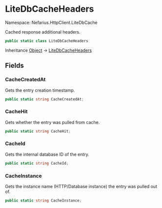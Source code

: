 # LiteDbCacheHeaders

Namespace: Nefarius.HttpClient.LiteDbCache

Cached response additional headers.

```csharp
public static class LiteDbCacheHeaders
```

Inheritance [Object](https://docs.microsoft.com/en-us/dotnet/api/system.object) → [LiteDbCacheHeaders](./nefarius.httpclient.litedbcache.litedbcacheheaders.md)

## Fields

### <a id="fields-cachecreatedat"/>**CacheCreatedAt**

Gets the entry creation timestamp.

```csharp
public static string CacheCreatedAt;
```

### <a id="fields-cachehit"/>**CacheHit**

Gets whether the entry was pulled from cache.

```csharp
public static string CacheHit;
```

### <a id="fields-cacheid"/>**CacheId**

Gets the internal database ID of the entry.

```csharp
public static string CacheId;
```

### <a id="fields-cacheinstance"/>**CacheInstance**

Gets the instance name (HTTP/Database instance) the entry was pulled out of.

```csharp
public static string CacheInstance;
```
